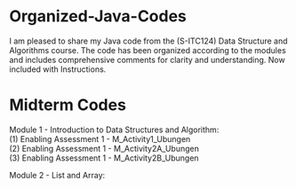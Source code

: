 # Organized-Java-Codes
I am pleased to share my Java code from the (S-ITC124) Data Structure and Algorithms course. The code has been organized according to the modules and includes comprehensive comments for clarity and understanding. Now included with Instructions.

# Midterm Codes 

Module 1 - Introduction to Data Structures and Algorithm: <br />
(1) Enabling Assessment 1 - M_Activity1_Ubungen <br />
(2) Enabling Assessment 1 - M_Activity2A_Ubungen <br />
(3) Enabling Assessment 1 - M_Activity2B_Ubungen <br />

Module 2 - List and Array: <br />
